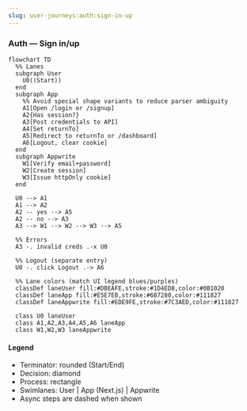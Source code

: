 ```yaml
---
slug: user-journeys:auth:sign-in-up
---
```


### Auth — Sign in/up

```mermaid
flowchart TD
  %% Lanes
  subgraph User
    U0((Start))
  end
  subgraph App
    %% Avoid special shape variants to reduce parser ambiguity
    A1[Open /login or /signup]
    A2{Has session?}
    A3[Post credentials to API]
    A4[Set returnTo]
    A5[Redirect to returnTo or /dashboard]
    A6[Logout, clear cookie]
  end
  subgraph Appwrite
    W1[Verify email+password]
    W2[Create session]
    W3[Issue httpOnly cookie]
  end

  U0 --> A1
  A1 --> A2
  A2 -- yes --> A5
  A2 -- no --> A3
  A3 --> W1 --> W2 --> W3 --> A5

  %% Errors
  A3 -. invalid creds .-x U0

  %% Logout (separate entry)
  U0 -. click Logout .-> A6

  %% Lane colors (match UI legend blues/purples)
  classDef laneUser fill:#DBEAFE,stroke:#1D4ED8,color:#0B1020
  classDef laneApp fill:#E5E7EB,stroke:#6B7280,color:#111827
  classDef laneAppwrite fill:#EDE9FE,stroke:#7C3AED,color:#111827

  class U0 laneUser
  class A1,A2,A3,A4,A5,A6 laneApp
  class W1,W2,W3 laneAppwrite
```

#### Legend

- Terminator: rounded (Start/End)
- Decision: diamond
- Process: rectangle
- Swimlanes: User | App (Next.js) | Appwrite
- Async steps are dashed when shown
